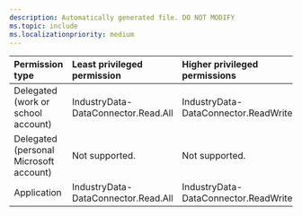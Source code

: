 ```yaml
---
description: Automatically generated file. DO NOT MODIFY
ms.topic: include
ms.localizationpriority: medium
---
```


|Permission type|Least privileged permission|Higher privileged permissions|
|:---|:---|:---|
|Delegated (work or school account)|IndustryData-DataConnector.Read.All|IndustryData-DataConnector.ReadWrite.All|
|Delegated (personal Microsoft account)|Not supported.|Not supported.|
|Application|IndustryData-DataConnector.Read.All|IndustryData-DataConnector.ReadWrite.All|

